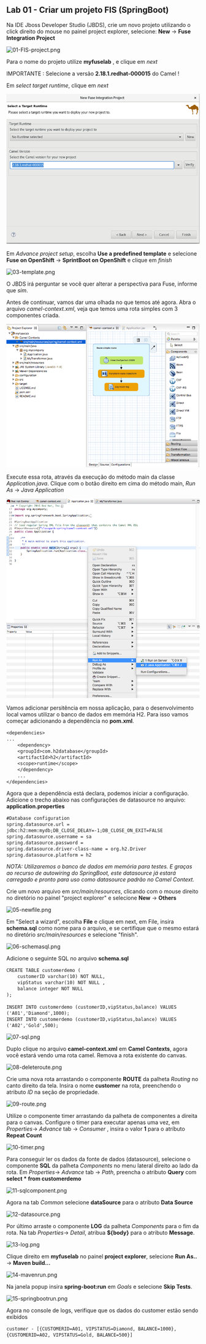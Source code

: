 ## Lab 01 - Criar um projeto FIS (SpringBoot)

Na IDE Jboss Developer Studio (JBDS), crie um novo projeto utilizando o click direito do mouse no painel project explorer, selecione: **New** -> **Fuse Integration Project**

![01-FIS-project.png](./img/01-FIS-project.png)

Para o nome do projeto utilize **myfuselab** , e clique em *next*

IMPORTANTE : Selecione a versão **2.18.1.redhat-000015** do Camel !

Em *select target runtime*, clique em *next*

![02-runtime.png](./img/02-runtime.png)

Em *Advance project setup*, escolha **Use a predefined template** e selecione **Fuse on OpenShift** -> **SprintBoot on OpenShift** e clique em *finish*

![03-template.png](./img/03-template.png)

O JBDS irá perguntar se você quer alterar a perspectiva para Fuse, informe que *sim*.

Antes de continuar, vamos dar uma olhada no que temos até agora. Abra o arquivo *camel-context.xml*, veja que temos uma rota simples com 3 componentes criada.

![03-1-overview.png](./img/03-1-overview.png)

Execute essa rota, através da execução do método main da classe *Application.java*. Clique com o botão direito em cima do método main, *Run As* -> *Java Application*

![03-2-run.png](./img/03-2-run.png)

Vamos adicionar persitência em nossa aplicação, para o desenvolvimento local vamos utilizar o banco de dados em memória H2. Para isso vamos começar adicionando a dependência no **pom.xml**.

	<dependencies>
	...
		<dependency>
		<groupId>com.h2database</groupId>
		<artifactId>h2</artifactId>
		<scope>runtime</scope>
		</dependency>
		...
	</dependencies>

Agora que a dependência está declara, podemos iniciar a configuração. Adicione o trecho abaixo nas configurações de datasource no arquivo: **application.properties**

	#Database configuration
	spring.datasource.url = jdbc:h2:mem:mydb;DB_CLOSE_DELAY=-1;DB_CLOSE_ON_EXIT=FALSE
	spring.datasource.username = sa
	spring.datasource.password = 
	spring.datasource.driver-class-name = org.h2.Driver
	spring.datasource.platform = h2

*NOTA: Utilizaremos o banco de dados em memória para testes. E graças ao recurso de autowiring do SpringBoot, este datasource já estará carregado e pronto para uso como datasource padrão no Camel Context.*

Crie um novo arquivo em *src/main/resources*, clicando com o mouse direito no diretório no painel "project explorer" e selecione **New** -> **Others**

![05-newfile.png](./img/05-newfile.png)

Em "Select a wizard", escolha **File** e clique em next, 
em File, insira **schema.sql** como nome para o arquivo, e se certifique que o mesmo estará no diretório *src/main/resources* e selecione "finish".

![06-schemasql.png](./img/06-schemasql.png)

Adicione o seguinte SQL no arquivo **schema.sql**

	CREATE TABLE customerdemo (
		customerID varchar(10) NOT NULL,
		vipStatus varchar(10) NOT NULL ,
		balance integer NOT NULL
	);

	INSERT INTO customerdemo (customerID,vipStatus,balance) VALUES ('A01','Diamond',1000);
	INSERT INTO customerdemo (customerID,vipStatus,balance) VALUES ('A02','Gold',500);

![07-sql.png](./img/07-sql.png)

Duplo clique no arquivo **camel-context.xml** em **Camel Contexts**, agora você estará vendo uma rota camel. Remova a rota existente do canvas.

![08-deleteroute.png](./img/08-deleteroute.png)

Crie uma nova rota arrastando o componente **ROUTE** da palheta *Routing* no canto direito da tela. Insira o nome **customer** na rota, preenchendo o atributo *ID* na seção de propriedade.

![09-route.png](./img/09-route.png)

Utilize o componente timer arrastando da palheta de componentes a direita para o canvas. Configure o timer para executar apenas uma vez, em *Properties*-> *Advance* tab -> *Consumer* , insira o valor **1** para o atríbuto **Repeat Count**

![10-timer.png](./img/10-timer.png)

Para conseguir ler os dados da fonte de dados (datasource), selecione o componente **SQL** da palheta *Components* no menu lateral direito ao lado da rota. Em *Properties*-> *Advance* tab -> *Path*, preencha o atributo **Query** com **select * from customerdemo** 

![11-sqlcomponent.png](./img/11-sqlcomponent.png)

Agora na tab *Common* selecione **dataSource** para o atributo **Data Source**

![12-datasource.png](./img/12-datasource.png)

Por último arraste o componente **LOG** da palheta *Components* para o fim da rota. Na tab *Properties*-> *Detail*, atribua **${body}** para  o atributo **Message**.

![13-log.png](./img/13-log.png)

Clique direito em **myfuselab** no painel **project explorer**, selecione **Run As..** -> **Maven build...** 

![14-mavenrun.png](./img/14-mavenrun.png)

Na janela popup insira **spring-boot:run** em *Goals* e selecione **Skip Tests**.

![15-springbootrun.png](./img/15-springbootrun.png)

Agora no console de logs, verifique que os dados do customer estão sendo exibidos

	customer - [{CUSTOMERID=A01, VIPSTATUS=Diamond, BALANCE=1000}, {CUSTOMERID=A02, VIPSTATUS=Gold, BALANCE=500}]
